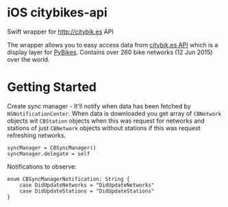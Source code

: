 # iOS citybikes-api
Swift wrapper for http://citybik.es API

The wrapper allows you to easy access data from [citybik.es API](http://api.citybik.es/v2/) which is a display layer for [PyBikes](https://github.com/eskerda/pybikes). Contains over 260 bike networks (12 Jun 2015) over the world.

# Getting Started

Create sync manager - It'll notify when data has been fetched by `NSNotificationCenter`. When data is downloaded you get array of `CBNetwork` objects wit `CBStation` objects when this was request for networks and stations of just `CBNetwork` objects without stations if this was request refreshing networks.

    syncManager = CBSyncManager()
    syncManager.delegate = self

Notifications to observe:

    enum CBSyncManagerNotification: String {
        case DidUpdateNetworks = "DidUpdateNetworks"
        case DidUpdateStations = "DidUpdateStations"
    }
